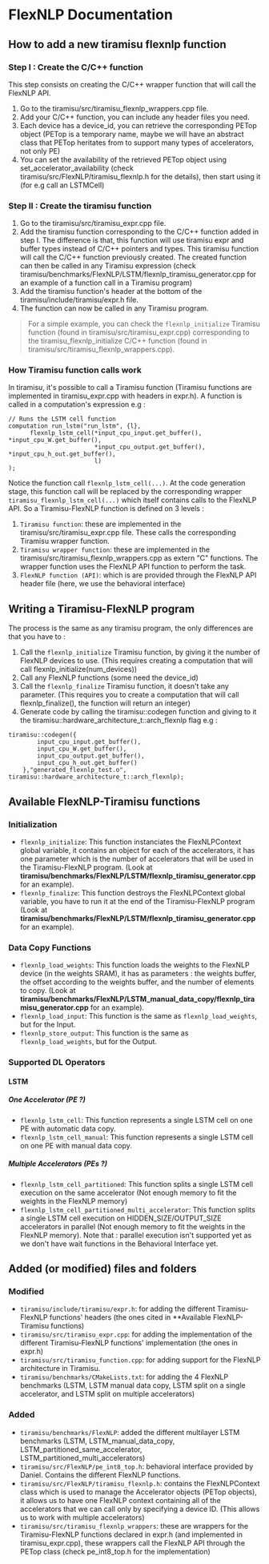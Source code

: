 # FlexNLP Documentation
## How to add a new tiramisu flexnlp function
### Step I : Create the C/C++ function
This step consists on creating the C/C++ wrapper function that will call the FlexNLP API.
1. Go to the tiramisu/src/tiramisu_flexnlp_wrappers.cpp file.
2. Add your C/C++ function, you can include any header files you need.
3. Each device has a device_id, you can retrieve the corresponding PETop object (PETop is a temporary name, maybe we will have an abstract class that PETop heritates from to support many types of accelerators, not only PE)
4. You can set the availability of the retrieved PETop object using set_accelerator_availability (check tiramisu/src/FlexNLP/tiramisu_flexnlp.h for the details), then start using it (for e.g call an LSTMCell)

### Step II : Create the tiramisu function

1. Go to the tiramisu/src/tiramisu_expr.cpp file.
2. Add the tiramisu function corresponding to the C/C++ function added in step I. The difference is that, this function will use tiramisu expr and buffer types instead of C/C++ pointers and types. This tiramisu function will call the C/C++ function previously created. The created function can then be called in any Tiramisu expression (check tiramisu/benchmarks/FlexNLP/LSTM/flexnlp_tiramisu_generator.cpp for an example of a function call in a Tiramisu program)
3. Add the tiramisu function's header at the bottom of the tiramisu/include/tiramisu/expr.h file.
4. The function can now be called in any Tiramisu program.

> For a simple example, you can check the `flexnlp_initialize` Tiramisu function (found in tiramisu/src/tiramisu_expr.cpp) corresponding to the tiramisu_flexnlp_initialize C/C++ function (found in tiramisu/src/tiramisu_flexnlp_wrappers.cpp).

### How Tiramisu function calls work
In tiramisu, it's possible to call a Tiramisu function (Tiramisu functions are implemented in tiramisu_expr.cpp with headers in expr.h).
A function is called in a computation's expression e.g :
```
// Runs the LSTM cell function
computation run_lstm("run_lstm", {l},
      flexnlp_lstm_cell(*input_cpu_input.get_buffer(), *input_cpu_W.get_buffer(),
                        *input_cpu_output.get_buffer(), *input_cpu_h_out.get_buffer(),
                        l)
);
```
Notice the function call `flexnlp_lstm_cell(...)`.
At the code generation stage, this function call will be replaced by the corresponding wrapper `tiramisu_flexnlp_lstm_cell(...)` which itself contains calls to the FlexNLP API.
So a Tiramisu-FlexNLP function is defined on 3 levels :
1. `Tiramisu function`: these are implemented in the tiramisu/src/tiramisu_expr.cpp file. These calls the corresponding Tiramisu wrapper function.
2. `Tiramisu wrapper function`: these are implemented in the tiramisu/src/tiramisu_flexnlp_wrappers.cpp as extern "C" functions. The wrapper function uses the FlexNLP API function to perform the task.
3. `FlexNLP function (API)`: which is are provided through the FlexNLP API header file (here, we use the behavioral interface)

## Writing a Tiramisu-FlexNLP program
The process is the same as any tiramisu program, the only differences are that you have to :
1. Call the `flexnlp_initialize` Tiramisu function, by giving it the number of FlexNLP devices to use. (This requires creating a computation that will call flexnlp_initialize(num_devices))
2. Call any FlexNLP functions (some need the device_id)
3. Call the `flexnlp_finalize` Tiramisu function, it doesn't take any parameter. (This requires you to create a computation that will call flexnlp_finalize(), the function will return an integer)
4. Generate code by calling the tiramisu::codegen function and giving to it the tiramisu::hardware_architecture_t::arch_flexnlp flag e.g :
```
tiramisu::codegen({
        input_cpu_input.get_buffer(),
        input_cpu_W.get_buffer(),
        input_cpu_output.get_buffer(),
        input_cpu_h_out.get_buffer()
    },"generated_flexnlp_test.o", tiramisu::hardware_architecture_t::arch_flexnlp);
```

## Available FlexNLP-Tiramisu functions
### Initialization
- `flexnlp_initialize`: This function instanciates the FlexNLPContext global variable, it contains an object for each of the accelerators, it has one parameter which is the number of accelerators that will be used in the Tiramisu-FlexNLP program. (Look at **tiramisu/benchmarks/FlexNLP/LSTM/flexnlp_tiramisu_generator.cpp** for an example).
- `flexnlp_finalize`: This function destroys the FlexNLPContext global variable, you have to run it at the end of the Tiramisu-FlexNLP program (Look at **tiramisu/benchmarks/FlexNLP/LSTM/flexnlp_tiramisu_generator.cpp** for an example).
### Data Copy Functions
- `flexnlp_load_weights`: This function loads the weights to the FlexNLP device (in the weights SRAM), it has as parameters : the weights buffer, the offset according to the weights buffer, and the number of elements to copy. (Look at **tiramisu/benchmarks/FlexNLP/LSTM_manual_data_copy/flexnlp_tiramisu_generator.cpp** for an example).
- `flexnlp_load_input`: This function is the same as `flexnlp_load_weights`, but for the Input.
- `flexnlp_store_output`: This function is the same as `flexnlp_load_weights`, but for the Output.

### Supported DL Operators
#### LSTM
##### One Accelerator (PE ?)
- `flexnlp_lstm_cell`: This function represents a single LSTM cell on one PE with automatic data copy.
- `flexnlp_lstm_cell_manual`: This function represents a single LSTM cell on one PE with manual data copy.

##### Multiple Accelerators (PEs ?)
- `flexnlp_lstm_cell_partitioned`: This function splits a single LSTM cell execution on the same accelerator (Not enough memory to fit the weights in the FlexNLP memory)
- `flexnlp_lstm_cell_partitioned_multi_accelerator`: This function splits a single LSTM cell execution on HIDDEN_SIZE/OUTPUT_SIZE accelerators in parallel (Not enough memory to fit the weights in the FlexNLP memory). Note that : parallel execution isn't supported yet as we don't have wait functions in the Behavioral Interface yet.

## Added (or modified) files and folders

### Modified
- `tiramisu/include/tiramisu/expr.h`: for adding the different Tiramisu-FlexNLP functions' headers (the ones cited in **Available FlexNLP-Tiramisu functions)
- `tiramisu/src/tiramisu_expr.cpp`: for adding the implementation of the different Tiramisu-FlexNLP functions' implementation (the ones in expr.h)
- `tiramisu/src/tiramisu_function.cpp`: for adding support for the FlexNLP architecture in Tiramisu.
- `tiramisu/benchmarks/CMakeLists.txt`: for adding the 4 FlexNLP benchmarks (LSTM, LSTM manual data copy, LSTM split on a single accelerator, and LSTM split on multiple accelerators)

### Added
- `tiramisu/benchmarks/FlexNLP`: added the different multilayer LSTM benchmarks (LSTM, LSTM_manual_data_copy, LSTM_partitioned_same_accelerator, LSTM_partitioned_multi_accelerators)
- `tiramisu/src/FlexNLP/pe_int8_top.h`: behavioral interface provided by Daniel. Contains the different FlexNLP functions.
- `tiramisu/src/FlexNLP/tiramisu_flexnlp.h`: contains the FlexNLPContext class which is used to manage the Accelerator objects (PETop objects), it allows us to have one FlexNLP context containing all of the accelerators that we can call only by specifying a device ID. (This allows us to work with multiple accelerators)
- `tiramisu/src/tiramisu_flexnlp_wrappers`: these are wrappers for the Tiramisu-FlexNLP functions declared in expr.h (and implemented in tiramisu_expr.cpp), these wrappers call the FlexNLP API through the PETop class (check pe_int8_top.h for the implementation)

